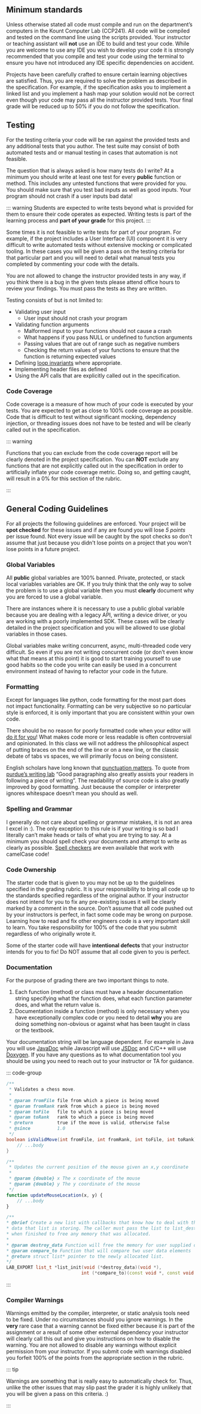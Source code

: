 <!-- markdownlint-disable-next-line -->
## Minimum standards

Unless otherwise stated all code must compile and run on the department’s
computers in the Kount Computer Lab (CCP241). All code will be compiled and
tested on the command line using the scripts provided. Your instructor or
teaching assistant will **not** use an IDE to build and test your code. While
you are welcome to use any IDE you wish to develop your code it is strongly
recommended that you compile and test your code using the terminal to ensure you
have not introduced any IDE specific dependencies on accident.

Projects have been carefully crafted to ensure certain learning objectives are
satisfied. Thus, you are required to solve the problem as described in the
specification. For example, if the specification asks you to implement a linked
list and you implement a hash map your solution would not be correct even though
your code may pass all the instructor provided tests. Your final grade will be
reduced up to 50% if you do not follow the specification.

## Testing

For the testing criteria your code will be ran against the provided tests and
any additional tests that you author. The test suite may consist of both
automated tests and or manual testing in cases that automation is not feasible.

The question that is always asked is how many tests do I write? At a minimum
you should write at least one test for every **public** function or method. This
includes any untested functions that were provided for you. You should make sure
that you test bad inputs as well as good inputs. Your program should not crash
if a user inputs bad data!

::: warning
Students are expected to write tests beyond what is provided for them to ensure
their code operates as expected. Writing tests is part of the learning process
and **part of your grade** for this project.
:::

Some times it is not feasible to write tests for part of your program. For
example, if the project includes a User Interface (UI) component it is very
difficult to write automated tests without extensive mocking or complicated
tooling. In these cases you will be given a pass on the testing criteria for
that particular part and you will need to detail what manual tests you completed
by commenting your code with the details.

You are not allowed to change the instructor provided tests in any way, if you
think there is a bug in the given tests please attend office hours to review
your findings. You must pass the tests as they are written.

Testing consists of but is not limited to:

- Validating user input
  - User input should not crash your program
- Validating function arguments
  - Malformed input to your functions should not cause a crash
  - What happens if you pass NULL or undefined to function arguments
  - Passing values that are out of range such as negative numbers
  - Checking the return values of your functions to ensure that the function is returning expected values
- Defining [loop invariants](https://en.wikipedia.org/wiki/Loop_invariant) where appropriate.
- Implementing header files as defined
- Using the API calls that are explicitly called out in the specification.

### Code Coverage

Code coverage is a measure of how much of your code is executed by your tests.
You are expected to get as close to 100% code coverage as possible. Code that is
difficult to test without significant mocking, dependency injection, or
threading issues does not have to be tested and will be clearly called out in
the specification.

::: warning

Functions that you can exclude from the code coverage report will be clearly
denoted in the project specification. You can **NOT** exclude any functions that
are not explicitly called out in the specification in order to artificially
inflate your code coverage metric. Doing so, and getting caught, will result in
a 0% for this section of the rubric.

:::

## General Coding Guidelines

For all projects the following guidelines are enforced. Your project will be
**spot checked** for these issues and if any are found you will lose _5 points_
per issue found. Not every issue will be caught by the spot checks so don't
assume that just because you didn't lose points on a project that you won't lose
points in a future project.

### Global Variables

All **public** global variables are 100% banned. Private, protected, or
stack local variables variables are OK. If you truly think that the only
way to solve the problem is to use a global variable then you must
**clearly** document why you are forced to use a global variable.

There are instances where it is necessary to use a public global
variable because you are dealing with a legacy API, writing a device
driver, or you are working with a poorly implemented SDK. These cases
will be clearly detailed in the project specification and you will be
allowed to use global variables in those cases.

Global variables make writing concurrent, async, multi-threaded code
very difficult. So even if you are not writing concurrent code (or don’t
even know what that means at this point) it is good to start training
yourself to use good habits so the code you write can easily be used in
a concurrent environment instead of having to refactor your code in the
future.

### Formatting

Except for languages like python, code formatting for the most part does
not impact functionality. Formatting can be very subjective so no
particular style is enforced, it is only important that you are
consistent within your own code.

There should be no reason for poorly formatted code when your editor
will [do it for you](https://stackoverflow.com/questions/29973357/how-do-you-format-code-in-visual-studio-code-vscode)!
What makes code more or less readable is often controversial and
opinionated. In this class we will not address the philosophical aspect
of putting braces on the end of the line or on a new line, or the
classic debate of tabs vs spaces, we will primarily focus on being
consistent.

English scholars have long known that [punctuation matters](https://www.vappingo.com/word-blog/the-importance-of-punctuation/).
To quote from [purdue’s writing lab](https://owl.purdue.edu/owl/general_writing/academic_writing/paragraphs_and_paragraphing/index.html)
“Good paragraphing also greatly assists your readers in following a
piece of writing”. The readability of source code is also greatly
improved by good formatting. Just because the compiler or interpreter
ignores whitespace doesn’t mean you should as well.

### Spelling and Grammar

I generally do not care about spelling or grammar mistakes, it is not an
area I excel in :). The only exception to this rule is if your writing is
so bad I literally can’t make heads or tails of what you are trying to
say. At a minimum you should spell check your documents and attempt to
write as clearly as possible. [Spell checkers](https://marketplace.visualstudio.com/items?itemName=streetsidesoftware.code-spell-checker)
are even available that work with camelCase code!

### Code Ownership

The starter code that is given to you may not be up to the guidelines
specified in the grading rubric. It is your responsibility to bring all
code up to the standards specified regardless of the original author. If
your instructor does not intend for you to fix any pre-existing issues
it will be clearly marked by a comment in the source. Don’t assume that
all code pushed out by your instructors is perfect, in fact some code
may be wrong on purpose. Learning how to read and fix other engineers
code is a very important skill to learn. You take responsibility for
100% of the code that you submit regardless of who originally wrote it.

Some of the starter code will have **intentional defects** that your
instructor intends for you to fix! Do NOT assume that all code given to
you is perfect.

### Documentation

For the purpose of grading there are two important things to note.

1. Each function (method) or class must have a header documentation string
   specifying what the function does, what each function parameter does, and
   what the return value is.
2. Documentation inside a function (method) is only necessary when you have
   exceptionally complex code or you need to detail **why** you are doing
   something non-obvious or against what has been taught in class or the
   textbook.

Your documentation string will be language dependent. For example in
Java you will use [JavaDoc](https://www.oracle.com/technical-resources/articles/java/javadoc-tool.html)
while Javascript will use [JSDoc](https://jsdoc.app/) and C/C++ will use
[Doxygen](https://www.doxygen.nl/). If you have any questions as to what
documentation tool you should be using you need to reach out to your
instructor or TA for guidance.

::: code-group

```java
/**
 * Validates a chess move.
 *
 * @param fromFile file from which a piece is being moved
 * @param fromRank rank from which a piece is being moved
 * @param toFile   file to which a piece is being moved
 * @param toRank   rank to which a piece is being moved
 * @return         true if the move is valid, otherwise false
 * @since          1.0
 */
boolean isValidMove(int fromFile, int fromRank, int toFile, int toRank) {
    // ...body
}
```

```javascript
/**
 * Updates the current position of the mouse given an x,y coordinate
 *
 * @param {double} x The x coordinate of the mouse
 * @param {double} y The y coordinate of the mouse
 */
function updateMouseLocation(x, y) {
    // ...body
}
```

```c++
/**
* @brief Create a new list with callbacks that know how to deal with the
* data that list is storing. The caller must pass the list to list_destroy
* when finished to free any memory that was allocated.
*
* @param destroy_data Function will free the memory for user supplied data
* @param compare_to Function that will compare two user data elements
* @return struct list* pointer to the newly allocated list.
*/
LAB_EXPORT list_t *list_init(void (*destroy_data)(void *),
                            int (*compare_to)(const void *, const void *));
```

:::

### Compiler Warnings

Warnings emitted by the compiler, interpreter, or static analysis tools need to be fixed.  Under no
circumstances should you ignore warnings. In the **very** rare case that a warning cannot be fixed
either because it is part of the assignment or a result of some other external dependency your
instructor will clearly call this out and give you instructions on how to disable the warning. You
are not allowed to disable any warnings without explicit permission from your instructor. If you
submit code with warnings disabled you forfeit 100% of the points from the appropriate section in
the rubric.

::: tip

Warnings are something that is really easy to automatically check for.
Thus, unlike the other issues that may slip past the grader it is highly
unlikely that you will be given a pass on this criteria. :)

:::
